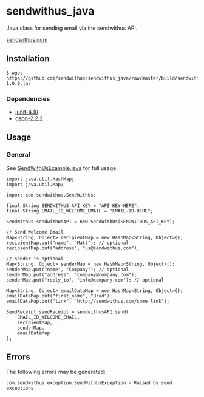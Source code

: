 # sendwithus_java

Java class for sending email via the sendwithus API.

[sendwithus.com](http://sendwithus.com)

## Installation

    $ wget https://github.com/sendwithus/sendwithus_java/raw/master/build/sendwithus-1.0.0.jar

### Dependencies
 - [junit-4.10](https://github.com/sendwithus/sendwithus_java/raw/master/lib/junit-4.10.jar)
 - [gson-2.2.2](https://github.com/sendwithus/sendwithus_java/raw/master/lib/gson-2.2.2.jar)

## Usage

### General

See [SendWithUsExample.java](https://github.com/sendwithus/sendwithus_java/blob/master/SendWithUsExample.java) for full usage.

    import java.util.HashMap;
    import java.util.Map;

    import com.sendwithus.SendWithUs;
    
    final String SENDWITHUS_API_KEY = "API-KEY-HERE";
    final String EMAIL_ID_WELCOME_EMAIL = "EMAIL-ID-HERE";
    
    SendWithUs sendwithusAPI = new SendWithUs(SENDWITHUS_API_KEY);
    
    // Send Welcome Email
    Map<String, Object> recipientMap = new HashMap<String, Object>();
    recipientMap.put("name", "Matt"); // optional
    recipientMap.put("address", "us@sendwithus.com");

    // sender is optional
    Map<String, Object> senderMap = new HashMap<String, Object>();
    senderMap.put("name", "Company"); // optional
    senderMap.put("address", "company@company.com");
    senderMap.put("reply_to", "info@company.com"); // optional

    Map<String, Object> emailDataMap = new HashMap<String, Object>();
    emailDataMap.put("first_name", "Brad");
    emailDataMap.put("link", "http://sendwithus.com/some_link");

    SendReceipt sendReceipt = sendwithusAPI.send(
        EMAIL_ID_WELCOME_EMAIL, 
        recipientMap,
        senderMap,
        emailDataMap
    );

## Errors

The following errors may be generated:

    com.sendwithus.exception.SendWithUsException - Raised by send exceptions
